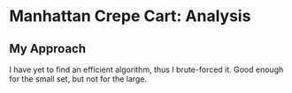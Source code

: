 #   Manhattan Crepe Cart: Analysis
##  My Approach
I have yet to find an efficient algorithm, thus I brute-forced it. Good enough for the small set, but not for the large.
